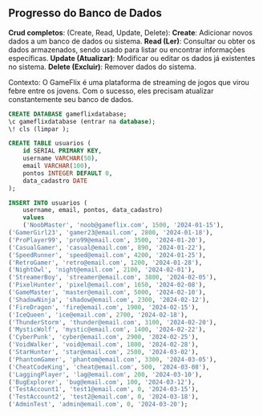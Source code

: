 ## Progresso do Banco de Dados

**Crud completos**:  (Create, Read, Update, Delete):
**Create**: Adicionar novos dados a um banco de dados ou sistema. 
**Read (Ler)**: Consultar ou obter os dados armazenados, sendo usado para listar ou encontrar informações específicas. 
**Update (Atualizar)**: Modificar ou editar os dados já existentes no sistema. 
**Delete (Excluir)**: Remover dados do sistema. 

Contexto:
O GameFlix é uma plataforma de streaming de jogos que virou febre entre os jovens. Com o sucesso, eles precisam atualizar constantemente seu banco de dados.

```sql 
CREATE DATABASE gameflixdatabase; 
\c gameflixdatabase (entrar na database);
\! cls (limpar );

CREATE TABLE usuarios (
    id SERIAL PRIMARY KEY,
    username VARCHAR(50),
    email VARCHAR(100),
    pontos INTEGER DEFAULT 0,
    data_cadastro DATE
);

INSERT INTO usuarios (
    username, email, pontos, data_cadastro)
    values
    ('NoobMaster', 'noob@gameflix.com', 1500, '2024-01-15'),
('GamerGirl23', 'gamer23@email.com', 2800, '2024-01-18'),
('ProPlayer99', 'pro99@email.com', 3500, '2024-01-20'),
('CasualGamer', 'casual@email.com', 890, '2024-01-22'),
('SpeedRunner', 'speed@email.com', 4200, '2024-01-25'),
('RetroGamer', 'retro@email.com', 1200, '2024-01-28'),
('NightOwl', 'night@email.com', 2100, '2024-02-01'),
('StreamerBoy', 'streamer@email.com', 3800, '2024-02-05'),
('PixelHunter', 'pixel@email.com', 1650, '2024-02-08'),
('GameMaster', 'master@email.com', 5000, '2024-02-10'),
('ShadowNinja', 'shadow@email.com', 2300, '2024-02-12'),
('FireDragon', 'fire@email.com', 1900, '2024-02-15'),
('IceQueen', 'ice@email.com', 2700, '2024-02-18'),
('ThunderStorm', 'thunder@email.com', 3100, '2024-02-20'),
('MysticWolf', 'mystic@email.com', 1400, '2024-02-22'),
('CyberPunk', 'cyber@email.com', 2900, '2024-02-25'),
('VoidWalker', 'void@email.com', 1800, '2024-02-28'),
('StarHunter', 'star@email.com', 2500, '2024-03-02'),
('PhantomGamer', 'phantom@email.com', 3300, '2024-03-05'),
('CheatCodeKing', 'cheat@email.com', 500, '2024-03-08'),
('LaggingPlayer', 'lag@email.com', 200, '2024-03-10'),
('BugExplorer', 'bug@email.com', 100, '2024-03-12'),
('TestAccount1', 'test1@email.com', 0, '2024-03-15'),
('TestAccount2', 'test2@email.com', 0, '2024-03-18'),
('AdminTest', 'admin@email.com', 0, '2024-03-20');
```